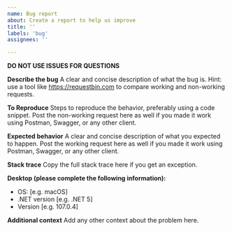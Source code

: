 ```yaml
---
name: Bug report
about: Create a report to help us improve
title: ''
labels: 'bug'
assignees: ''

---
```


**DO NOT USE ISSUES FOR QUESTIONS**

**Describe the bug**
A clear and concise description of what the bug is.
Hint: use a tool like https://requestbin.com to compare working and non-working requests.

**To Reproduce**
Steps to reproduce the behavior, preferably using a code snippet. 
Post the non-working request here as well if you made it work using Postman, Swagger, or any other client.

**Expected behavior**
A clear and concise description of what you expected to happen.
Post the working request here as well if you made it work using Postman, Swagger, or any other client.

**Stack trace**
Copy the full stack trace here if you get an exception.

**Desktop (please complete the following information):**
 - OS: [e.g. macOS]
 - .NET version [e.g. .NET 5]
 - Version [e.g. 107.0.4]

**Additional context**
Add any other context about the problem here.
